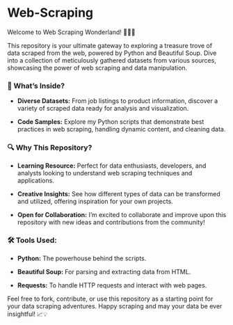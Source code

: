 # Web-Scraping
Welcome to Web Scraping Wonderland! 🕵️‍♂️✨ 

This repository is your ultimate gateway to exploring a treasure trove of data scraped from the web, powered by Python and Beautiful Soup. Dive into a collection of meticulously gathered datasets from various sources, showcasing the power of web scraping and data manipulation.

### 🚀 What’s Inside?

- **Diverse Datasets:** From job listings to product information, discover a variety of scraped data ready for analysis and visualization.
  
- **Code Samples:** Explore my Python scripts that demonstrate best practices in web scraping, handling dynamic content, and cleaning data.

### 🔍 Why This Repository?

- **Learning Resource:** Perfect for data enthusiasts, developers, and analysts looking to understand web scraping techniques and applications.

- **Creative Insights:** See how different types of data can be transformed and utilized, offering inspiration for your own projects.

- **Open for Collaboration:** I’m excited to collaborate and improve upon this repository with new ideas and contributions from the community!

### 🛠️ Tools Used:

- **Python:** The powerhouse behind the scripts.

- **Beautiful Soup:** For parsing and extracting data from HTML.

- **Requests:** To handle HTTP requests and interact with web pages.

Feel free to fork, contribute, or use this repository as a starting point for your data scraping adventures. Happy scraping and may your data be ever insightful! 📈💡
